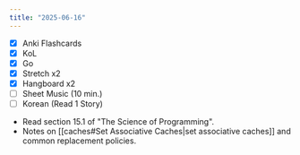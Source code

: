 ```yaml
---
title: "2025-06-16"
---
```


- [x] Anki Flashcards
- [x] KoL
- [x] Go
- [x] Stretch x2
- [x] Hangboard x2
- [ ] Sheet Music (10 min.)
- [ ] Korean (Read 1 Story)

* Read section 15.1 of "The Science of Programming".
* Notes on [[caches#Set Associative Caches|set associative caches]] and common replacement policies.